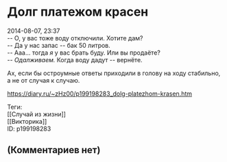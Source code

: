Долг платежом красен
====================

  
2014-08-07, 23:37  
 -- О, у вас тоже воду отключили. Хотите дам?   
 -- Да у нас запас -- бак 50 литров.   
 -- Ааа... тогда  *я*  у вас брать буду. Или вы продаёте?   
 --  *Одалживаем.*  Когда воду дадут -- вернёте.   
   
  Ах, если бы остроумные ответы приходили в голову на ходу стабильно, а не от случая к случаю.    
  
<https://diary.ru/~zHz00/p199198283_dolg-platezhom-krasen.htm>  
  
Теги:  
[[Случай из жизни]]  
[[Викторика]]  
ID: p199198283  


(Комментариев нет)
------------------